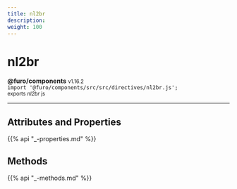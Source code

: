```yaml
---
title: nl2br
description: 
weight: 100
---
```


# nl2br

**@furo/components** <small>v1.16.2</small>
<br>`import '@furo/components/src/src/directives/nl2br.js';`<small>
<br>exports *nl2br* js</small>


****



## Attributes and Properties
{{% api "_-properties.md" %}}





## Methods
{{% api "_-methods.md" %}}

